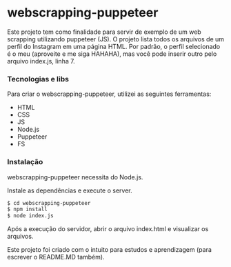 # webscrapping-puppeteer

Este projeto tem como finalidade para servir de exemplo de um web scrapping utilizando puppeteer (JS). 
O projeto lista todos os arquivos de um perfil do Instagram em uma página HTML. Por padrão, o perfil selecionado é o meu (aproveite e me siga HAHAHA), mas você pode inserir outro pelo arquivo index.js, linha 7.

### Tecnologias e libs

Para criar o webscrapping-puppeteer, utilizei as seguintes ferramentas:

* HTML
* CSS
* JS
* Node.js
* Puppeteer
* FS

### Instalação

webscrapping-puppeteer necessita do Node.js.

Instale as dependências e execute o server. 

```sh
$ cd webscrapping-puppeteer
$ npm install 
$ node index.js
```
Após a execução do servidor, abrir o arquivo index.html e visualizar os arquivos.

Este projeto foi criado com o intuito para estudos e aprendizagem (para escrever o README.MD também).